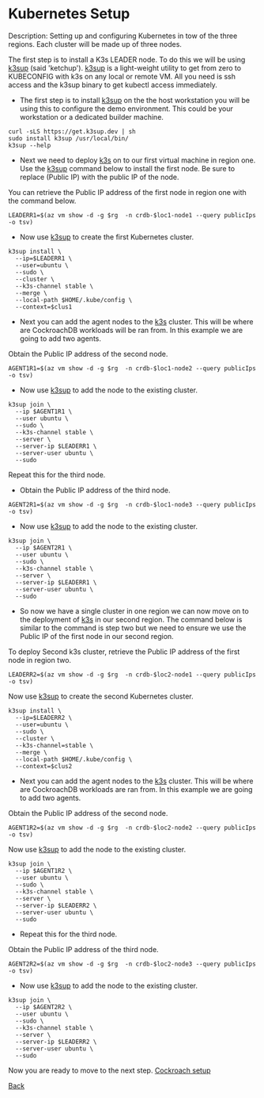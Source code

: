 # Kubernetes Setup

Description: Setting up and configuring Kubernetes in tow of the three regions. Each cluster will be made up of three nodes.

The first step is to install a K3s LEADER node. To do this we will be using [k3sup](https://github.com/alexellis/k3sup) (said 'ketchup'). [k3sup](https://github.com/alexellis/k3sup) is a light-weight utility to get from zero to KUBECONFIG with k3s on any local or remote VM. All you need is ssh access and the k3sup binary to get kubectl access immediately.


- The first step is to install [k3sup](https://github.com/alexellis/k3sup) on the the host workstation you will be using this to configure the demo environment. This could be your workstation or a dedicated builder machine.

```
curl -sLS https://get.k3sup.dev | sh
sudo install k3sup /usr/local/bin/
k3sup --help
```

- Next we need to deploy [k3s](https://github.com/k3s-io/k3s) on to our first virtual machine in region one. Use the [k3sup](https://github.com/alexellis/k3sup) command below to install the first node. Be sure to replace (Public IP) with the public IP of the node.

You can retrieve the Public IP address of the first node in region one with the command below.

```
LEADERR1=$(az vm show -d -g $rg  -n crdb-$loc1-node1 --query publicIps -o tsv)
```

- Now use [k3sup](https://github.com/alexellis/k3sup) to create the first Kubernetes cluster.

```
k3sup install \
  --ip=$LEADERR1 \
  --user=ubuntu \
  --sudo \
  --cluster \
  --k3s-channel stable \
  --merge \
  --local-path $HOME/.kube/config \
  --context=$clus1
```

- Next you can add the agent nodes to the [k3s](https://github.com/k3s-io/k3s) cluster. This will be where are CockroachDB workloads will be ran from. In this example we are going to add two agents.

Obtain the Public IP address of the second node.

```
AGENT1R1=$(az vm show -d -g $rg  -n crdb-$loc1-node2 --query publicIps -o tsv)
```

- Now use [k3sup](https://github.com/alexellis/k3sup) to add the node to the existing cluster.

```
k3sup join \
  --ip $AGENT1R1 \
  --user ubuntu \
  --sudo \
  --k3s-channel stable \
  --server \
  --server-ip $LEADERR1 \
  --server-user ubuntu \
  --sudo
```
Repeat this for the third node.

- Obtain the Public IP address of the third node.

```
AGENT2R1=$(az vm show -d -g $rg  -n crdb-$loc1-node3 --query publicIps -o tsv)
```

- Now use [k3sup](https://github.com/alexellis/k3sup) to add the node to the existing cluster.

```
k3sup join \
  --ip $AGENT2R1 \
  --user ubuntu \
  --sudo \
  --k3s-channel stable \
  --server \
  --server-ip $LEADERR1 \
  --server-user ubuntu \
  --sudo
```

- So now we have a single cluster in one region we can now move on to the deployment of [k3s](https://github.com/k3s-io/k3s) in our second region. The command below is similar to the command is step two but we need to ensure we use the Public IP of the first node in our second region.

To deploy Second k3s cluster, retrieve the Public IP address of the first node in region two.

```
LEADERR2=$(az vm show -d -g $rg  -n crdb-$loc2-node1 --query publicIps -o tsv)
```

Now use [k3sup](https://github.com/alexellis/k3sup) to create the second Kubernetes cluster.

```
k3sup install \
  --ip=$LEADERR2 \
  --user=ubuntu \
  --sudo \
  --cluster \
  --k3s-channel=stable \
  --merge \
  --local-path $HOME/.kube/config \
  --context=$clus2
```

- Next you can add the agent nodes to the [k3s](https://github.com/k3s-io/k3s) cluster. This will be where are CockroachDB workloads are ran from. In this example we are going to add two agents.

Obtain the Public IP address of the second node.

```
AGENT1R2=$(az vm show -d -g $rg  -n crdb-$loc2-node2 --query publicIps -o tsv)
```

Now use [k3sup](https://github.com/alexellis/k3sup) to add the node to the existing cluster.

```
k3sup join \
  --ip $AGENT1R2 \
  --user ubuntu \
  --sudo \
  --k3s-channel stable \
  --server \
  --server-ip $LEADERR2 \
  --server-user ubuntu \
  --sudo
```

- Repeat this for the third node.

Obtain the Public IP address of the third node.

```
AGENT2R2=$(az vm show -d -g $rg  -n crdb-$loc2-node3 --query publicIps -o tsv)
```

- Now use [k3sup](https://github.com/alexellis/k3sup) to add the node to the existing cluster.

```
k3sup join \
  --ip $AGENT2R2 \
  --user ubuntu \
  --sudo \
  --k3s-channel stable \
  --server \
  --server-ip $LEADERR2 \
  --server-user ubuntu \
  --sudo
```

Now you are ready to move to the next step. [Cockroach setup](cockroach-setup.md)

[Back](README.md)
